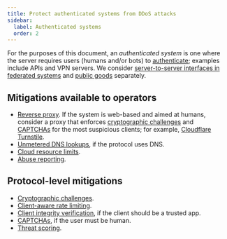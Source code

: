 ```yaml
---
title: Protect authenticated systems from DDoS attacks
sidebar:
  label: Authenticated systems
  order: 2
---
```


For the purposes of this document, an _authenticated system_ is one where the server requires users (humans and/or bots) to [authenticate](../mitigations/authentication);
examples include APIs and VPN servers.
We consider [server-to-server interfaces in federated systems](federated.md) and [public goods](public-goods.md) separately.

## Mitigations available to operators

- [Reverse proxy](../mitigations/reverse-proxies.md). If the system is web-based and aimed at humans, consider a proxy that enforces [cryptographic challenges](../mitigations/crypto-challenges.md) and [CAPTCHAs](../mitigations/captchas.md) for the most suspicious clients; for example, [Cloudflare Turnstile](https://developers.cloudflare.com/turnstile/).
- [Unmetered DNS lookups](../mitigations/unmetered-dns.md), if the protocol uses DNS.
- [Cloud resource limits](../mitigations/resource-limits.md).
- [Abuse reporting](../mitigations/abuse-reporting.md).

## Protocol-level mitigations

- [Cryptographic challenges](../mitigations/crypto-challenges.md).
- [Client-aware rate limiting](../mitigations/rate-limiting.md).
- [Client integrity verification](../mitigations/client-integrity.md), if the client should be a trusted app.
- [CAPTCHAs](../mitigations/captchas.md), if the user must be human.
- [Threat scoring](../mitigations/threat-scoring.md).
